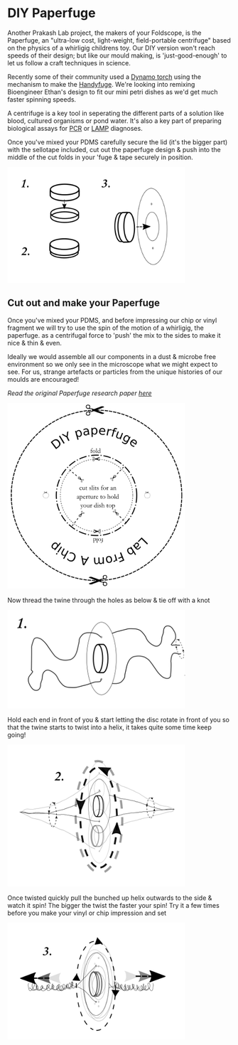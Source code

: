 
# DIY Paperfuge

Another Prakash Lab project, the makers of your Foldscope, is the Paperfuge, an "ultra-low cost, light-weight, field-portable centrifuge" based on the physics of a whirligig childrens toy. Our DIY version won't reach speeds of their design; but like our mould making, is 'just-good-enough' to let us follow a craft techniques in science. 

Recently some of their community used a [Dynamo torch](https://www.ebay.co.uk/itm/Pack-Hand-Pressing-3LED-Crank-Power-Dynamo-Wind-Up-Flashlight-Torch-Light-New/263717065208) using the mechanism to make the [Handyfuge](https://github.com/ethanjli/handyfuge). We're looking into remixing Bioengineer Ethan's design to fit our mini petri dishes as we'd get much faster spinning speeds. 

A centrifuge is a key tool in seperating the different parts of a solution like blood, cultured organisms or pond water. It's also a key part of preparing biological assays for [PCR](https://en.wikipedia.org/wiki/Polymerase_chain_reaction) or [LAMP](https://en.wikipedia.org/wiki/Loop-mediated_isothermal_amplification) diagnoses. 

Once you've mixed your PDMS carefully secure the lid (it's the bigger part) with the sellotape included, cut out the paperfuge design & push into the middle of the cut folds in your 'fuge & tape securely in position.

<img src="images/Paperfuge-diagram-1.png" width="400">

## Cut out and make your Paperfuge 

Once you've mixed your PDMS, and before impressing our chip or vinyl fragment we will try to use the spin of the motion of a whirligig, the paperfuge. as a centrifugal force to 'push' the mix to the sides to make it nice & thin & even. 

Ideally we would assemble all our components in a dust & microbe free environment so we only see in the microscope what we might expect to see. For us, strange artefacts or particles from the unique histories of our moulds are encouraged!  

_Read the original Paperfuge research paper [here](http://dx.doi.org/10.1101/072207)_


<img src="images/Paperfuge-diagram-2.png" width="400">

Now thread the twine through the holes as below & tie off with a knot

<img src="images/Paperfuge-diagram-3.png" width="400">

Hold each end in front of you & start letting the disc rotate in front of you so that the twine starts to twist into a helix, it takes quite some time keep going! 
 
<img src="images/Paperfuge-diagram-4.png" width="400">

Once twisted quickly pull the bunched up helix outwards to the side & watch it spin! The bigger the twist the faster your spin! Try it a few times before you make your vinyl or chip impression and set



<img src="images/Paperfuge-diagram-5.png" width="400">
